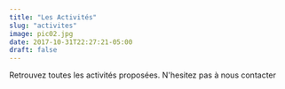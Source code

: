 ```yaml
---
title: "Les Activités"
slug: "activites"
image: pic02.jpg
date: 2017-10-31T22:27:21-05:00
draft: false
---
```


Retrouvez toutes les activités proposées. N'hesitez pas à nous contacter
